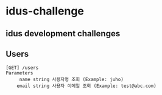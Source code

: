 # idus-challenge
## idus development challenges

## Users
```
[GET] /users
Parameters
     name string 사용자명 조회 (Example: juho)   
    email string 사용자 이메일 조회 (Example: test@abc.com)
